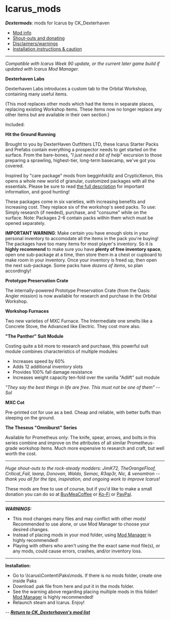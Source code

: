 # Icarus_mods
*__Dextermods__*: mods for Icarus by CK_Dexterhaven

- [Mod info](#mod)
- [Shout-outs and donating](#shouts)
- [Disclaimers/warnings](#warnings)
- [Installation instructions & caution](#install)

---

*Compatible with Icarus Week 90 update, or the current later game build if updated with Icarus Mod Manager.*

<a name="mod">__Dexterhaven Labs__</a>

Dexterhaven Labs introduces a custom tab to the Orbital Workshop, containing many useful items.

(This mod replaces other mods which had the items in separate places, replacing existing Workshop items. These items now no longer replace any other items but are available in their own section.) 

Included:

__Hit the Ground Running__

Brought to you by DexterHaven Outfitters LTD, these Icarus Starter Packs and Prefabs contain everything a prospector needs to get started on the surface. From the bare-bones, *"I just need a bit of help"* excursion to those preparing a sprawling, highest-tier, long-term basecamp, we've got you covered.

Inspired by "care package" mods from begginfokillz and CrypticXenon, this opens a whole new world of granular, customized packages with all the essentials. Please be sure to read [the full description](https://github.com/ckdextergames/Icarus_mods/blob/HTGR/DETAILS.md) for important information, and good hunting!

These packages come in six varieties, with increasing benefits and increasing cost. They replace six of the workshop's seed packs. To use: Simply research (if needed), purchase, and "consume" while on the surface. Note: Packages 2-6 contain packs within them which must be opened separately.

**IMPORTANT WARNING**: Make certain you have enough slots in your personal inventory to accomodate all the items in the pack you're buying! The packages have too many items for most player's inventory. So it is **highly recommend** to make sure you have **plenty of free inventory space**, open one sub-package at a time, then store them in a chest or cupboard to make room in your inventory. Once your inventory is freed up, then open the next sub-package. Some packs have *dozens of items*, so plan accordingly!

__Prototype Preservation Crate__

The internally-powered Prototype Preservation Crate (from the Oasis: Angler mission) is now available for research and purchase in the Orbital Workshop.

__Workshop Furnaces__

Two new varieties of MXC Furnace. The Intermediate one smelts like a Concrete Stove, the Advanced like Electric. They cost more also.

__"The Panther" Suit Module__

Costing quite a bit more to research and purchase, this powerful suit module combines characteristics of multiple modules:

* Increases speed by 60%
* Adds 12 additional inventory slots
* Provides 100% fall damage resistance
* Increases weight capacity ten-fold over the vanilla "Adlift" suit module

*"They say the best things in life are free. This must not be one of them" -- Sol*

__MXC Cot__

Pre-printed cot for use as a bed. Cheap and reliable, with better buffs than sleeping on the ground.

__The Theseus "Omniburst" Series__

Available for Prometheus only: The knife, spear, arrows, and bolts in this series combine and improve on the attributes of all similar Prometheus-grade workshop items. Much more expensive to research and craft, but well worth the cost.

---

<a name="shouts">*Huge shout-outs</a> to the rock-steady modders: JimK72, TheOrangeFloof, Critical_Fail, laanp, Donovan, Waldo, Semac, R3ap3r, Nic, & venomtron -- thank you all for the tips, inspiration, and ongoing work to improve Icarus!*

These mods are free to use of course, but if you'd like to make a small donation you can do so at [BuyMeaCoffee](https://www.buymeacoffee.com/ckdexterhaven) or [Ko-Fi](https://ko-fi.com/ckdexterhaven) or [PayPal](https://paypal.me/ckdexterhavengames).

---

<a name="warnings">*__WARNINGS:__*</a>

* This mod changes many files and may conflict with other mods! Recommended to use alone, or use Mod Manager to choose your desired changes.
* Instead of placing mods in your mod folder, using [Mod Manager](https://github.com/Jimk72/Icarus_Software) is highly recommended!
* Playing with others who aren't using the the exact same mod file(s), or any mods, could cause errors, crashes, and/or inventory loss.

---

<a name="install">__Installation:__</a>

* Go to \Icarus\Content\Paks\mods. If there is no mods folder, create one inside Paks
* Download .pak file from here and put it in the mods folder.
* See the warning above regarding placing multiple mods in this folder! [Mod Manager](https://github.com/Jimk72/Icarus_Software) is highly recommended! 
* Relaunch steam and Icarus. Enjoy!

-- [*__Return to CK_Dexterhaven's mod list__*](https://github.com/ckdextergames/Icarus_mods)